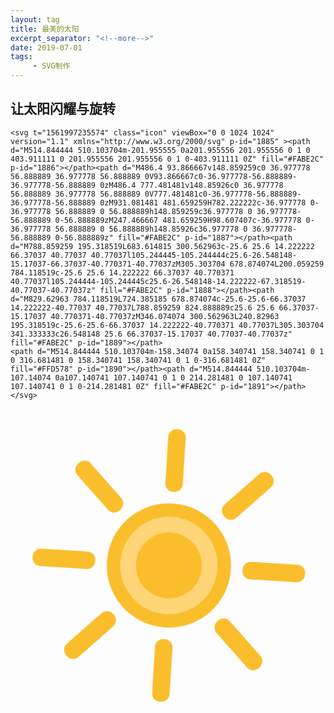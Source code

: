 ```yaml
---
layout: tag
title: 最美的太阳
excerpt_separator: "<!--more-->"
date: 2019-07-01
tags:
     - SVG制作
---
```


## 让太阳闪耀与旋转
<!--more-->
```
<svg t="1561997235574" class="icon" viewBox="0 0 1024 1024" version="1.1" xmlns="http://www.w3.org/2000/svg" p-id="1885" ><path d="M514.844444 510.103704m-201.955555 0a201.955556 201.955556 0 1 0 403.911111 0 201.955556 201.955556 0 1 0-403.911111 0Z" fill="#FABE2C" p-id="1886"></path><path d="M486.4 93.866667v148.859259c0 36.977778 56.888889 36.977778 56.888889 0V93.866667c0-36.977778-56.888889-36.977778-56.888889 0zM486.4 777.481481v148.85926c0 36.977778 56.888889 36.977778 56.888889 0V777.481481c0-36.977778-56.888889-36.977778-56.888889 0zM931.081481 481.659259H782.222222c-36.977778 0-36.977778 56.888889 0 56.888889h148.859259c36.977778 0 36.977778-56.888889 0-56.888889zM247.466667 481.659259H98.607407c-36.977778 0-36.977778 56.888889 0 56.888889h148.85926c36.977778 0 36.977778-56.888889 0-56.888889z" fill="#FABE2C" p-id="1887"></path><path d="M788.859259 195.318519L683.614815 300.562963c-25.6 25.6 14.222222 66.37037 40.77037 40.77037l105.244445-105.244444c25.6-26.548148-15.17037-66.37037-40.770371-40.77037zM305.303704 678.874074L200.059259 784.118519c-25.6 25.6 14.222222 66.37037 40.770371 40.77037l105.244444-105.244445c25.6-26.548148-14.222222-67.318519-40.77037-40.77037z" fill="#FABE2C" p-id="1888"></path><path d="M829.62963 784.118519L724.385185 678.874074c-25.6-25.6-66.37037 14.222222-40.77037 40.77037L788.859259 824.888889c25.6 25.6 66.37037-15.17037 40.770371-40.77037zM346.074074 300.562963L240.82963 195.318519c-25.6-25.6-66.37037 14.222222-40.770371 40.77037L305.303704 341.333333c26.548148 25.6 66.37037-15.17037 40.77037-40.77037z" fill="#FABE2C" p-id="1889"></path>
<path d="M514.844444 510.103704m-158.34074 0a158.340741 158.340741 0 1 0 316.681481 0 158.340741 158.340741 0 1 0-316.681481 0Z" fill="#FFD578" p-id="1890"></path><path d="M514.844444 510.103704m-107.14074 0a107.140741 107.140741 0 1 0 214.281481 0 107.140741 107.140741 0 1 0-214.281481 0Z" fill="#FABE2C" p-id="1891"></path></svg>
```

<center>
<div class="sun" >
<svg t="1561997235574" class="icon" viewBox="0 0 1024 1024" version="1.1" xmlns="http://www.w3.org/2000/svg" p-id="1885" ><path d="M514.844444 510.103704m-201.955555 0a201.955556 201.955556 0 1 0 403.911111 0 201.955556 201.955556 0 1 0-403.911111 0Z" fill="#FABE2C" p-id="1886"></path><path d="M486.4 93.866667v148.859259c0 36.977778 56.888889 36.977778 56.888889 0V93.866667c0-36.977778-56.888889-36.977778-56.888889 0zM486.4 777.481481v148.85926c0 36.977778 56.888889 36.977778 56.888889 0V777.481481c0-36.977778-56.888889-36.977778-56.888889 0zM931.081481 481.659259H782.222222c-36.977778 0-36.977778 56.888889 0 56.888889h148.859259c36.977778 0 36.977778-56.888889 0-56.888889zM247.466667 481.659259H98.607407c-36.977778 0-36.977778 56.888889 0 56.888889h148.85926c36.977778 0 36.977778-56.888889 0-56.888889z" fill="#FABE2C" p-id="1887"></path><path d="M788.859259 195.318519L683.614815 300.562963c-25.6 25.6 14.222222 66.37037 40.77037 40.77037l105.244445-105.244444c25.6-26.548148-15.17037-66.37037-40.770371-40.77037zM305.303704 678.874074L200.059259 784.118519c-25.6 25.6 14.222222 66.37037 40.770371 40.77037l105.244444-105.244445c25.6-26.548148-14.222222-67.318519-40.77037-40.77037z" fill="#FABE2C" p-id="1888"></path><path d="M829.62963 784.118519L724.385185 678.874074c-25.6-25.6-66.37037 14.222222-40.77037 40.77037L788.859259 824.888889c25.6 25.6 66.37037-15.17037 40.770371-40.77037zM346.074074 300.562963L240.82963 195.318519c-25.6-25.6-66.37037 14.222222-40.770371 40.77037L305.303704 341.333333c26.548148 25.6 66.37037-15.17037 40.77037-40.77037z" fill="#FABE2C" p-id="1889"></path>
<path d="M514.844444 510.103704m-158.34074 0a158.340741 158.340741 0 1 0 316.681481 0 158.340741 158.340741 0 1 0-316.681481 0Z" fill="#FFD578" p-id="1890"></path><path d="M514.844444 510.103704m-107.14074 0a107.140741 107.140741 0 1 0 214.281481 0 107.140741 107.140741 0 1 0-214.281481 0Z" fill="#FABE2C" p-id="1891"></path></svg>
</div>

<style>
.sun{width: 100%}
.sun {
 animation: rotate 5s infinite;
 animation-timing-function:linear;
}
@keyframes rotate{
0% { transform:rotate(0deg);}
100% { transform : rotate(360deg)}
       	
}
</style>


